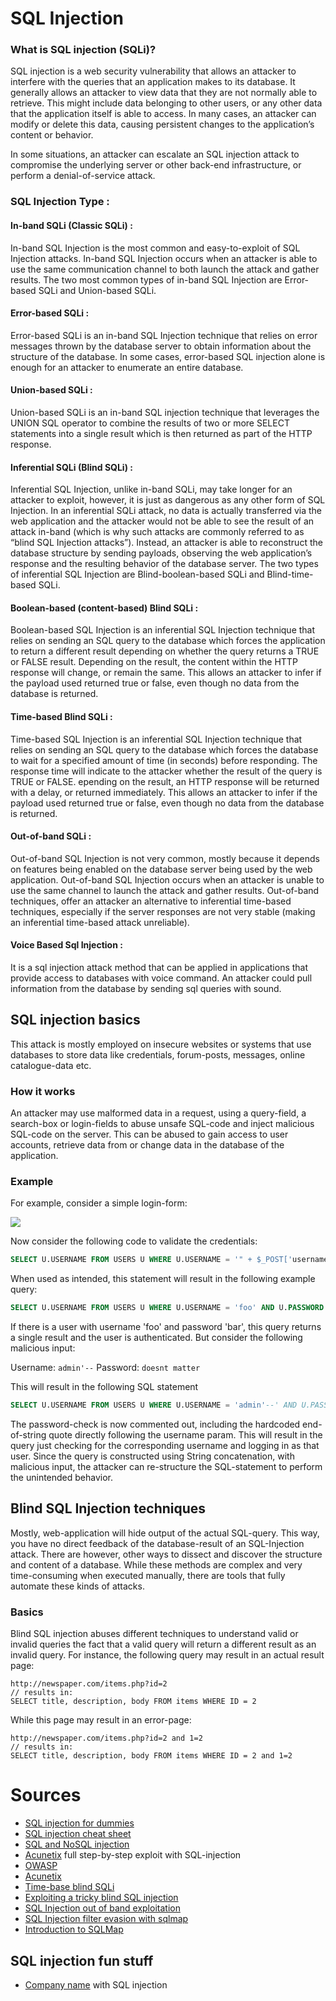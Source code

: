 # SQL Injection

### What is SQL injection (SQLi)?

SQL injection is a web security vulnerability that allows an attacker to interfere with the queries that an application makes to its database. It generally allows an attacker to view data that they are not normally able to retrieve. This might include data belonging to other users, or any other data that the application itself is able to access. In many cases, an attacker can modify or delete this data, causing persistent changes to the application’s content or behavior.

In some situations, an attacker can escalate an SQL injection attack to compromise the underlying server or other back-end infrastructure, or perform a denial-of-service attack.

### SQL Injection Type :

 #### In-band SQLi (Classic SQLi) : 
 In-band SQL Injection is the most common and easy-to-exploit of SQL Injection attacks. In-band SQL Injection occurs when an attacker is able to use the same communication channel to both launch the attack and gather results. The two most common types of in-band SQL Injection are Error-based SQLi and Union-based SQLi.
   
   #### Error-based SQLi :
   Error-based SQLi is an in-band SQL Injection technique that relies on error messages thrown by the database server to obtain information about the structure of the database. In some cases, error-based SQL injection alone is enough for an attacker to enumerate an entire database.
   
   #### Union-based SQLi : 
   Union-based SQLi is an in-band SQL injection technique that leverages the UNION SQL operator to combine the results of two or more SELECT statements into a single result which is then returned as part of the HTTP response.
    
   #### Inferential SQLi (Blind SQLi) : 
   Inferential SQL Injection, unlike in-band SQLi, may take longer for an attacker to exploit, however, it is just as dangerous as any other form of SQL Injection. In an inferential SQLi attack, no data is actually transferred via the web application and the attacker would not be able to see the result of an attack in-band (which is why such attacks are commonly referred to as “blind SQL Injection attacks”). Instead, an attacker is able to reconstruct the database structure by sending payloads, observing the web application’s response and the resulting behavior of the database server. The two types of inferential SQL Injection are Blind-boolean-based SQLi and Blind-time-based SQLi.
   
   #### Boolean-based (content-based) Blind SQLi : 
   Boolean-based SQL Injection is an inferential SQL Injection technique that relies on sending an SQL query to the database which forces the application to return a different result depending on whether the query returns a TRUE or FALSE result. Depending on the result, the content within the HTTP response will change, or remain the same. This allows an attacker to infer if the payload used returned true or false, even though no data from the database is returned.
    
   #### Time-based Blind SQLi : 
   Time-based SQL Injection is an inferential SQL Injection technique that relies on sending an SQL query to the database which forces the database to wait for a specified amount of time (in seconds) before responding. The response time will indicate to the attacker whether the result of the query is TRUE or FALSE. epending on the result, an HTTP response will be returned with a delay, or returned immediately. This allows an attacker to infer if the payload used returned true or false, even though no data from the database is returned.
   
   #### Out-of-band SQLi : 
   Out-of-band SQL Injection is not very common, mostly because it depends on features being enabled on the database server being used by the web application. Out-of-band SQL Injection occurs when an attacker is unable to use the same channel to launch the attack and gather results. Out-of-band techniques, offer an attacker an alternative to inferential time-based techniques, especially if the server responses are not very stable (making an inferential time-based attack unreliable).
    
   #### Voice Based Sql Injection : 
   It is a sql injection attack method that can be applied in applications that provide access to databases with voice command. An attacker could pull information from the database by sending sql queries with sound.

## SQL injection basics
This attack is mostly employed on insecure websites or systems that use databases to store data like credentials, forum-posts, messages, online catalogue-data etc.

### How it works
An attacker may use malformed data in a request, using a query-field, a search-box or login-fields to abuse unsafe SQL-code and inject malicious SQL-code on the server. This can be abused to gain access to user accounts, retrieve data from or change data in the database of the application.

### Example
For example, consider a simple login-form:

![](https://raw.githubusercontent.com/brampat/security/master/techniques/sql-injection/login-form.png)

Now consider the following code to validate the credentials:

```SQL
SELECT U.USERNAME FROM USERS U WHERE U.USERNAME = '" + $_POST['username'] + "' AND U.PASSWORD = '" + $_POST['password'] + "' 
```

When used as intended, this statement will result in the following example query:

```SQL
SELECT U.USERNAME FROM USERS U WHERE U.USERNAME = 'foo' AND U.PASSWORD = 'bar' 
```

If there is a user with username 'foo' and password 'bar', this query returns a single result and the user is authenticated. But consider the following malicious input:

Username: ```admin'--```
Password: ```doesnt matter```

This will result in the following SQL statement
```SQL
SELECT U.USERNAME FROM USERS U WHERE U.USERNAME = 'admin'--' AND U.PASSWORD = 'doesnt matter' 
```

The password-check is now commented out, including the hardcoded end-of-string quote directly following the username param. This will result in the query just checking for the corresponding username and logging in as that user.
Since the query is constructed using String concatenation, with malicious input, the attacker can re-structure the SQL-statement to perform the unintended behavior.


## Blind SQL Injection techniques

Mostly, web-application will hide output of the actual SQL-query. 
This way, you have no direct feedback of the database-result of an SQL-Injection attack.
There are however, other ways to dissect and discover the structure and content of a database.
While these methods are complex and very time-consuming when executed manually, there are tools that fully automate these kinds of attacks.

### Basics
Blind SQL injection abuses different techniques to understand valid or invalid queries
the fact that a valid query will return a different result as an invalid query.
For instance, the following query may result in an actual result page:

```
http://newspaper.com/items.php?id=2
// results in:
SELECT title, description, body FROM items WHERE ID = 2
```

While this page may result in an error-page:
```
http://newspaper.com/items.php?id=2 and 1=2
// results in:
SELECT title, description, body FROM items WHERE ID = 2 and 1=2
```

# Sources
* [SQL injection for dummies](https://www.youtube.com/watch?v=ciNHn38EyRc)
* [SQL injection cheat sheet](http://pentestmonkey.net/cheat-sheet/sql-injection/mysql-sql-injection-cheat-sheet)
* [SQL and NoSQL injection](https://ckarande.gitbooks.io/owasp-nodegoat-tutorial/content/tutorial/a1_-_sql_and_nosql_injection.html)
* [Acunetix](https://www.acunetix.com/blog/articles/exploiting-sql-injection-example/) full step-by-step exploit with SQL-injection
* [OWASP](https://www.owasp.org/index.php/Blind_SQL_Injection)
* [Acunetix](https://www.acunetix.com/websitesecurity/blind-sql-injection/)
* [Time-base blind SQLi](http://www.sqlinjection.net/time-based/)
* [Exploiting a tricky blind SQL injection](https://www.noob.ninja/2019/07/exploiting-tricky-blind-sql-injection.html)
* [SQL Injection out of band exploitation](https://www.gracefulsecurity.com/sql-injection-out-of-band-exploitation/)
* [SQL Injection filter evasion with sqlmap](https://www.gracefulsecurity.com/sql-injection-filter-evasion/)
* [Introduction to SQLMap](https://www.gracefulsecurity.com/introduction-to-sqlmap/)

## SQL injection fun stuff
* [Company name](https://beta.companieshouse.gov.uk/company/10542519) with SQL injection
